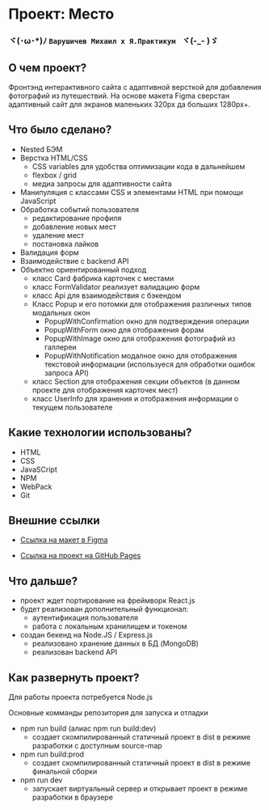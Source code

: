 # Проект: Место

### ヾ(･ω･*)ﾉ  `Варушичев Михаил x Я.Практикум ` ヾ(-_- )ゞ

## О чем проект?
Фронтэнд интерактивного сайта с адаптивной версткой для добавления фотографий из путешествий.
На основе макета Figma сверстан адаптивный сайт для экранов маленьких 320px да больших 1280px+.


## Что было сделано?
* Nested БЭМ
* Верстка HTML/CSS
    * CSS variables для удобства оптимизации кода в дальнейшем
    * flexbox / grid
    * медиа запросы для адаптивности сайта
* Манипуляция с классами CSS и элементами HTML при помощи JavaScript
* Обработка событий пользователя
    * редактирование профиля
    * добавление новых мест
    * удаление мест
    * постановка лайков
* Валидация форм
* Взаимодействие с backend API
* Объектно ориентированный подход
    * класс Card фабрика карточек с местами
    * класс FormValidator реализует валидацию форм
    * класс Api для взаимодействия с бэкендом
    * Класс Popup и его потомки для отображения различных типов модальных окон
      * PopupWithConfirmation окно для подтверждения операции
      * PopupWithForm окно для отображения форам
      * PopupWithImage окно для отображения фотографий из галлереи
      * PopupWithNotification модалное окно для отображения текстовой информации (используеся для обработки ошибок запроса API)
    * класс Section для отображения секции объектов (в данном проекте для отображения карточек мест)
    * класс UserInfo для хранения и отображения информации о текущем пользователе


## Какие технологии использованы?
* HTML
* CSS
* JavaSCript
* NPM
* WebPack
* Git


## Внешние ссылки

* [Ссылка на макет в Figma](https://www.figma.com/file/2cn9N9jSkmxD84oJik7xL7/JavaScript.-Sprint-4?node-id=0%3A1)

* [Ссылка на проект на GitHub Pages](https://mikeloangel.github.io/mesto/index.html)

## Что дальше?
* проект ждет портирование на фреймворк React.js
* будет реализован дополнительный функционал:
  * аутентификация пользователя
  * работа с локальным хранилищем и токеном
* создан бекенд на Node.JS / Express.js
  * реализовано хранение данных в БД (MongoDB)
  * реализован backend API

## Как развернуть проект?
Для работы проекта потребуется Node.js

Основные комманды репозитория для запуска и отладки

* npm run build (алиас npm run build:dev)
  * создает скомпилированный статичный проект в dist в режиме разработки с доступным source-map
* npm run build:prod
  * создает скомпилированный статичный проект в dist в режиме финальной сборки
* npm run dev
  * запускает виртуальный сервер и открывает проект в режиме разработки в браузере
